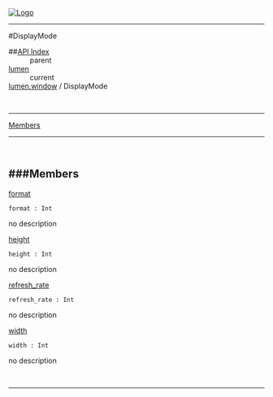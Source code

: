 
[![Logo](../../../images/logo.png)](../../../index.html)

---

#DisplayMode


##[API Index](../../../api/index.html#lumen.window)   
&emsp;&emsp;&emsp;parent    
[lumen](../)     
&emsp;&emsp;&emsp;current    
[lumen.window](./) / DisplayMode

<br/>

---


[Members](#Members)   


---

&nbsp;   

<a class="lift" name="Members" ></a>
###Members   
---
<a class="lift" name="format" href="#format">format</a>



`format : Int`

<span class="small_desc_flat"> no description </span>   

<a class="lift" name="height" href="#height">height</a>



`height : Int`

<span class="small_desc_flat"> no description </span>   

<a class="lift" name="refresh_rate" href="#refresh_rate">refresh_rate</a>



`refresh_rate : Int`

<span class="small_desc_flat"> no description </span>   

<a class="lift" name="width" href="#width">width</a>



`width : Int`

<span class="small_desc_flat"> no description </span>   



&nbsp;
&nbsp;
&nbsp;

---  


&nbsp;   
&nbsp;   